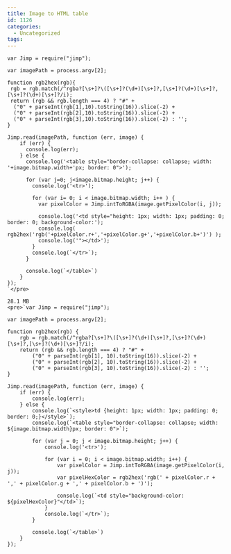 ```yaml
---
title: Image to HTML table
id: 1126
categories:
  - Uncategorized
tags:
---
```


    var Jimp = require("jimp");

    var imagePath = process.argv[2];

    function rgb2hex(rgb){
     rgb = rgb.match(/^rgba?[\s+]?\([\s+]?(\d+)[\s+]?,[\s+]?(\d+)[\s+]?,[\s+]?(\d+)[\s+]?/i);
     return (rgb && rgb.length === 4) ? "#" +
      ("0" + parseInt(rgb[1],10).toString(16)).slice(-2) +
      ("0" + parseInt(rgb[2],10).toString(16)).slice(-2) +
      ("0" + parseInt(rgb[3],10).toString(16)).slice(-2) : '';
    }

    Jimp.read(imagePath, function (err, image) {
        if (err) {
          console.log(err);
        } else {
          console.log('<table style="border-collapse: collapse; width: '+image.bitmap.width+'px; border: 0">');

          for (var j=0; j<image.bitmap.height; j++) {
            console.log('<tr>');

            for (var i= 0; i < image.bitmap.width; i++ ) {
              var pixelColor = Jimp.intToRGBA(image.getPixelColor(i, j));

              console.log('<td style="height: 1px; width: 1px; padding: 0; border: 0; background-color:');
              console.log( rgb2hex('rgb('+pixelColor.r+','+pixelColor.g+','+pixelColor.b+')') );
              console.log('"></td>');
            }
            console.log(`</tr>`);
          }

          console.log(`</table>`)
        }
    });
    `</pre>

    28.1 MB
    <pre>`var Jimp = require("jimp");

    var imagePath = process.argv[2];

    function rgb2hex(rgb) {
    	rgb = rgb.match(/^rgba?[\s+]?\([\s+]?(\d+)[\s+]?,[\s+]?(\d+)[\s+]?,[\s+]?(\d+)[\s+]?/i);
    	return (rgb && rgb.length === 4) ? "#" +
    		("0" + parseInt(rgb[1], 10).toString(16)).slice(-2) +
    		("0" + parseInt(rgb[2], 10).toString(16)).slice(-2) +
    		("0" + parseInt(rgb[3], 10).toString(16)).slice(-2) : '';
    }

    Jimp.read(imagePath, function (err, image) {
    	if (err) {
    		console.log(err);
    	} else {
    		console.log(`<style>td {height: 1px; width: 1px; padding: 0; border: 0;}</style>`);
    		console.log(`<table style="border-collapse: collapse; width: ${image.bitmap.width}px; border: 0">`);

    		for (var j = 0; j < image.bitmap.height; j++) {
    			console.log('<tr>');

    			for (var i = 0; i < image.bitmap.width; i++) {
    				var pixelColor = Jimp.intToRGBA(image.getPixelColor(i, j));
    				var pixelHexColor = rgb2hex('rgb(' + pixelColor.r + ',' + pixelColor.g + ',' + pixelColor.b + ')');

    				console.log(`<td style="background-color: ${pixelHexColor}"</td>`);
    			}
    			console.log(`</tr>`);
    		}

    		console.log(`</table>`)
    	}
    });
    